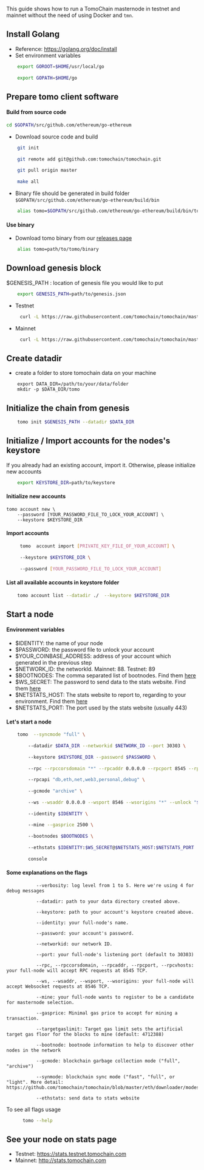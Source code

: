 This guide shows how to run a TomoChain masternode in testnet and 
mainnet without the need of using Docker and `tmn`.


## Install Golang
  - Reference: https://golang.org/doc/install
  - Set environment variables
  
```bash
    export GOROOT=$HOME/usr/local/go
    
    export GOPATH=$HOME/go
```
    
## Prepare tomo client software
#### Build from source code
   ```bash
   cd $GOPATH/src/github.com/ethereum/go-ethereum
   ```
   - Download source code and build

```bash
    git init
    
    git remote add git@github.com:tomochain/tomochain.git
    
    git pull origin master
    
    make all
```
   - Binary file should be generated in build folder `$GOPATH/src/github.com/ethereum/go-ethereum/build/bin`

```bash
    alias tomo=$GOPATH/src/github.com/ethereum/go-ethereum/build/bin/tomo
```

#### Use binary
   - Download tomo binary from our [releases page](https://github.com/tomochain/tomochain/releases)

```bash
    alias tomo=path/to/tomo/binary
```

## Download genesis block
$GENESIS_PATH : location of genesis file you would like to put
```bash
    export GENESIS_PATH=path/to/genesis.json
```
   - Testnet
   ```bash
        curl -L https://raw.githubusercontent.com/tomochain/tomochain/master/genesis/testnet.json -o $GENESIS_PATH
   ```

   - Mainnet
   ```bash
        curl -L https://raw.githubusercontent.com/tomochain/tomochain/master/genesis/mainnet.json -o $GENESIS_PATH
   ```

## Create datadir
   - create a folder to store tomochain data on your machine

```
    export DATA_DIR=/path/to/your/data/folder
    mkdir -p $DATA_DIR/tomo
```
## Initialize the chain from genesis

```bash
    tomo init $GENESIS_PATH --datadir $DATA_DIR
```

## Initialize / Import accounts for the nodes's keystore
If you already had an existing account, import it. Otherwise, please initialize new accounts 

```bash
    export KEYSTORE_DIR=path/to/keystore
```

#### Initialize new accounts
```
tomo account new \
    --password [YOUR_PASSWORD_FILE_TO_LOCK_YOUR_ACCOUNT] \
    --keystore $KEYSTORE_DIR
```
    
#### Import accounts
   ```bash
        tomo  account import [PRIVATE_KEY_FILE_OF_YOUR_ACCOUNT] \
    
        --keystore $KEYSTORE_DIR \
    
        --password [YOUR_PASSWORD_FILE_TO_LOCK_YOUR_ACCOUNT]
   ```

#### List all available accounts in keystore folder

```bash
    tomo account list --datadir ./  --keystore $KEYSTORE_DIR
```

## Start a node
#### Environment variables
   - $IDENTITY: the name of your node
   - $PASSWORD: the password file to unlock your account
   - $YOUR_COINBASE_ADDRESS: address of your account which generated in the previous step
   - $NETWORK_ID: the networkId. Mainnet: 88. Testnet: 89
   - $BOOTNODES: The comma separated list of bootnodes. Find them [here](https://docs.tomochain.com/general/networks/)
   - $WS_SECRET: The password to send data to the stats website. Find them [here](https://docs.tomochain.com/general/networks/)
   - $NETSTATS_HOST: The stats website to report to, regarding to your environment. Find them [here](https://docs.tomochain.com/general/networks/)
   - $NETSTATS_PORT: The port used by the stats website (usually 443)
    
#### Let's start a node
```bash
    tomo  --syncmode "full" \
        
        --datadir $DATA_DIR --networkid $NETWORK_ID --port 30303 \
        
        --keystore $KEYSTORE_DIR --password $PASSWORD \
        
        --rpc --rpccorsdomain "*" --rpcaddr 0.0.0.0 --rpcport 8545 --rpcvhosts "*" \
        
        --rpcapi "db,eth,net,web3,personal,debug" \
        
        --gcmode "archive" \
        
        --ws --wsaddr 0.0.0.0 --wsport 8546 --wsorigins "*" --unlock "$YOUR_COINBASE_ADDRESS" \
        
        --identity $IDENTITY \
        
        --mine --gasprice 2500 \
        
        --bootnodes $BOOTNODES \
        
        --ethstats $IDENTITY:$WS_SECRET@$NETSTATS_HOST:$NETSTATS_PORT
        
        console
```


#### Some explanations on the flags
   
```
           --verbosity: log level from 1 to 5. Here we're using 4 for debug messages
           
           --datadir: path to your data directory created above.
           
           --keystore: path to your account's keystore created above.
           
           --identity: your full-node's name.
           
           --password: your account's password.
           
           --networkid: our network ID.
           
           --port: your full-node's listening port (default to 30303)
           
           --rpc, --rpccorsdomain, --rpcaddr, --rpcport, --rpcvhosts: your full-node will accept RPC requests at 8545 TCP.
           
           --ws, --wsaddr, --wsport, --wsorigins: your full-node will accept Websocket requests at 8546 TCP.
           
           --mine: your full-node wants to register to be a candidate for masternode selection.
           
           --gasprice: Minimal gas price to accept for mining a transaction.
           
           --targetgaslimit: Target gas limit sets the artificial target gas floor for the blocks to mine (default: 4712388)
           
           --bootnode: bootnode information to help to discover other nodes in the network
           
           --gcmode: blockchain garbage collection mode ("full", "archive")
           
           --synmode: blockchain sync mode ("fast", "full", or "light". More detail: https://github.com/tomochain/tomochain/blob/master/eth/downloader/modes.go#L24)
           
           --ethstats: send data to stats website
```
   To see all flags usage
   
```bash
      tomo --help
```

## See your node on stats page
   - Testnet: https://stats.testnet.tomochain.com
   - Mainnet: http://stats.tomochain.com
